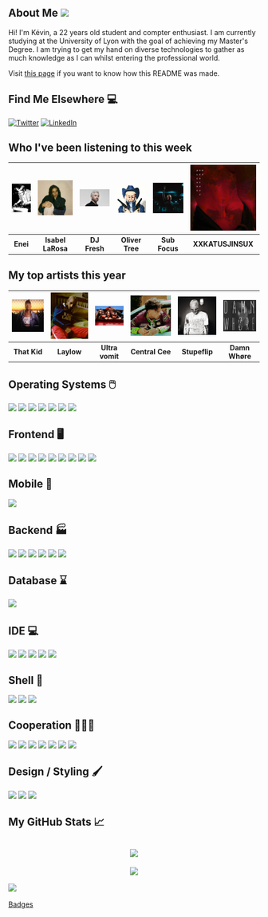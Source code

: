 ## About Me <img src="https://raw.githubusercontent.com/MartinHeinz/MartinHeinz/master/wave.gif" width="30px">

Hi! I'm Kévin, a 22 years old student and compter enthusiast. I am currently studying at the University of Lyon with the goal of achieving my Master's Degree.
I am trying to get my hand on diverse technologies to gather as much knowledge as I can whilst entering the professional world.

[//]: # (<p align="center">)
[//]: # (  <br><img src="https://badges.pufler.dev/visits/KevinFroissart/KevinFroissart"><br>)
[//]: # (  <b>I Have<br><img src="https://badges.pufler.dev/repos/KevinFroissart">)
[//]: # (  <br>Been Here For</b><br><img src="https://badges.pufler.dev/years/KevinFroissart"></p>)

Visit [this page](https://github.com/KevinFroissart/KevinFroissart) if you want to know how this README was made.

## Find Me Elsewhere :computer:

<a href="https://twitter.com/FroissartK" target="_blank"><img src="https://img.shields.io/badge/Twitter-1DA1F2?style=for-the-badge&logo=twitter&logoColor=white" alt="Twitter"></a>
<a href="https://www.linkedin.com/in/kevin-froissart/" target="_blank"><img src="https://img.shields.io/badge/LinkedIn-0077B5?style=for-the-badge&logo=linkedin&logoColor=white" alt="LinkedIn"></a>

## Who I've been listening to this week
| <img src=https://raw.githubusercontent.com/KevinFroissart/KevinFroissart/master/artist_images/c0db6402579d4bf2bc774c808ba788a5.jpg> | <img src=https://raw.githubusercontent.com/KevinFroissart/KevinFroissart/master/artist_images/f08caa00e7bc82a68693d7399c06270c.jpg> | <img src=https://raw.githubusercontent.com/KevinFroissart/KevinFroissart/master/artist_images/3e8fc8b9e0594c3bbc0953df34953701.jpg> | <img src=https://raw.githubusercontent.com/KevinFroissart/KevinFroissart/master/artist_images/7c07cfe5562bf17f52abfac94ea4ae99.jpg> | <img src=https://raw.githubusercontent.com/KevinFroissart/KevinFroissart/master/artist_images/3b6382489cc63c3629a707e049cda2d1.jpg> | <img src=https://raw.githubusercontent.com/KevinFroissart/KevinFroissart/master/artist_images/f64e036233a5c021db55d3a00ac5298c.jpg>  |
| :---: | :---: | :---: | :---: | :---: | :---: |
| <b>Enei</b> | <b>Isabel LaRosa</b> | <b>DJ Fresh</b> | <b>Oliver Tree</b> | <b>Sub Focus</b> | <b>XXKATUSJINSUX</b>  |


## My top artists this year
| <img src=https://raw.githubusercontent.com/KevinFroissart/KevinFroissart/master/artist_images/a6a5f6bbd114573235e0d220b6af8c68.jpg> | <img src=https://raw.githubusercontent.com/KevinFroissart/KevinFroissart/master/artist_images/cc8426d06fe2dd48222f487e3906585e.jpg> | <img src=https://raw.githubusercontent.com/KevinFroissart/KevinFroissart/master/artist_images/6158a0f03eb34cf9bb622451b7f204aa.jpg> | <img src=https://raw.githubusercontent.com/KevinFroissart/KevinFroissart/master/artist_images/1c6c48c46e99af0781170baaad42d846.jpg> | <img src=https://raw.githubusercontent.com/KevinFroissart/KevinFroissart/master/artist_images/1761cbbaf7a548d3a3faff8e005e02c8.jpg> | <img src=https://raw.githubusercontent.com/KevinFroissart/KevinFroissart/master/artist_images/3cfb851bc6fe0b8ec940c29c30a4a604.jpg>  |
| :---: | :---: | :---: | :---: | :---: | :---: |
| <b>That Kid</b> | <b>Laylow</b> | <b>Ultra vomit</b> | <b>Central Cee</b> | <b>Stupeflip</b> | <b>Damn Whøre</b>  |


## Operating Systems 🖱️

![](https://img.shields.io/badge/Linux-FCC624?style=for-the-badge&logo=linux&logoColor=black)
![](https://img.shields.io/badge/Ubuntu-E95420?style=for-the-badge&logo=ubuntu&logoColor=white)
![](https://img.shields.io/badge/Cent%20OS-262577?style=for-the-badge&logo=CentOS&logoColor=white)
![](https://img.shields.io/badge/Debian-A81D33?style=for-the-badge&logo=debian&logoColor=white)
![](https://img.shields.io/badge/Fedora-294172?style=for-the-badge&logo=fedora&logoColor=white)
![](https://img.shields.io/badge/Kali_Linux-557C94?style=for-the-badge&logo=kali-linux&logoColor=white)
![](https://img.shields.io/badge/Windows-0078D6?style=for-the-badge&logo=windows&logoColor=white)    

## Frontend 🖥️

![](https://img.shields.io/badge/HTML5-E34F26?style=for-the-badge&logo=html5&logoColor=white)
![](https://img.shields.io/badge/CSS3-1572B6?style=for-the-badge&logo=css3&logoColor=white)
![](https://img.shields.io/badge/Sass-CC6699?style=for-the-badge&logo=sass&logoColor=white)
![](https://img.shields.io/badge/JavaScript-F7DF1E?style=for-the-badge&logo=javascript&logoColor=black)
![](https://img.shields.io/badge/TypeScript-007ACC?style=for-the-badge&logo=typescript&logoColor=whit)
![](https://img.shields.io/badge/Angular-DD0031?style=for-the-badge&logo=angular&logoColor=white)
![](https://img.shields.io/badge/AngularJS-E23237?style=for-the-badge&logo=angularjs&logoColor=white)
![](https://img.shields.io/badge/Vue.js-35495E?style=for-the-badge&logo=vue.js&logoColor=4FC08D)
![](https://img.shields.io/badge/React_Native-20232A?style=for-the-badge&logo=react&logoColor=61DAFB)    

## Mobile 📱

![](https://img.shields.io/badge/Android-3DDC84?style=for-the-badge&logo=android&logoColor=white)    

## Backend 🏭

![](https://img.shields.io/badge/Java-ED8B00?style=for-the-badge&logo=java&logoColor=white)
![](https://img.shields.io/badge/Spring-6DB33F?style=for-the-badge&logo=spring&logoColor=white)
![](https://img.shields.io/badge/Hibernate-59666C?style=for-the-badge&logo=Hibernate&logoColor=white)
![](https://img.shields.io/badge/Express.js-404D59?style=for-the-badge)
![](https://img.shields.io/badge/C-00599C?style=for-the-badge&logo=c&logoColor=white)
![](https://img.shields.io/badge/C%2B%2B-00599C?style=for-the-badge&logo=c%2B%2B&logoColor=white)


## Database ⌛

![](https://img.shields.io/badge/PostgreSQL-316192?style=for-the-badge&logo=postgresql&logoColor=white)

## IDE 💻

![](https://img.shields.io/badge/IntelliJ_IDEA-000000.svg?style=for-the-badge&logo=intellij-idea&logoColor=white)
![](https://img.shields.io/badge/Visual_Studio_Code-0078D4?style=for-the-badge&logo=visual%20studio%20code&logoColor=white)
![](https://img.shields.io/badge/Android_Studio-3DDC84?style=for-the-badge&logo=android-studio&logoColor=whit)
![](https://img.shields.io/badge/PyCharm-000000.svg?&style=for-the-badge&logo=PyCharm&logoColor=white)
![](https://img.shields.io/badge/Atom-66595C?style=for-the-badge&logo=Atom&logoColor=white)

## Shell 🔲

![](https://img.shields.io/badge/Shell_Script-121011?style=for-the-badge&logo=gnu-bash&logoColor=white)
![](https://img.shields.io/badge/tmux-1BB91F?style=for-the-badge&logo=tmux&logoColor=white)
![](https://img.shields.io/badge/Powershell-2CA5E0?style=for-the-badge&logo=powershell&logoColor=white)

## Cooperation 🧑‍🤝‍🧑

![](https://img.shields.io/badge/Jira-0052CC?style=for-the-badge&logo=Jira&logoColor=white)
![](https://img.shields.io/badge/GIT-E44C30?style=for-the-badge&logo=git&logoColor=white)
![](https://img.shields.io/badge/Miro-050038?style=for-the-badge&logo=Miro&logoColor=white)
![](https://img.shields.io/badge/Notion-000000?style=for-the-badge&logo=notion&logoColor=white)
![](https://img.shields.io/badge/Overleaf-47A141?style=for-the-badge&logo=Overleaf&logoColor=white)
![](https://img.shields.io/badge/Trello-0052CC?style=for-the-badge&logo=trello&logoColor=white)
![](https://img.shields.io/badge/Microsoft_Office-D83B01?style=for-the-badge&logo=microsoft-office&logoColor=white)

## Design / Styling 🖌️

![](https://img.shields.io/badge/Adobe%20Photoshop-31A8FF?style=for-the-badge&logo=Adobe%20Photoshop&logoColor=black)
![](https://img.shields.io/badge/Adobe%20Premiere%20Pro-9999FF?style=for-the-badge&logo=Adobe%20Premiere%20Pro&logoColor=white)
![](https://img.shields.io/badge/Markdown-000000?style=for-the-badge&logo=markdown&logoColor=white)

## My GitHub Stats &#x1f4c8;

<p align="center">
  <br><img src="https://github-readme-stats.vercel.app/api?username=KevinFroissart&theme=blue-green&count_private=true"><br>
  <br><img src="https://github-readme-stats.vercel.app/api/top-langs/?username=KevinFroissart&theme=blue-green&count_private=true">

    
![](https://img.shields.io/badge/Made%20with-Python%20and%20Markdown-1f425f.svg)    

[Badges](https://dev.to/envoy_/150-badges-for-github-pnk)
